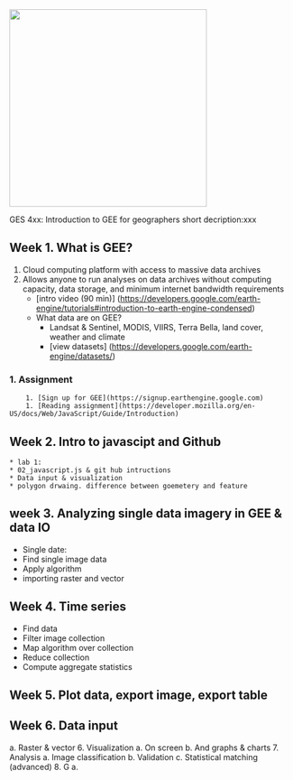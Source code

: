 <img src="https://www.umbc.edu/img/UMBC-color.svg" width="350" height="350">

GES 4xx: Introduction to GEE for geographers
short decription:xxx

## Week 1.	What is GEE?
  1. Cloud computing platform with access to massive data archives
  1. Allows anyone to run analyses on data archives without computing capacity, data storage, and minimum internet bandwidth requirements
      * [intro video (90 min)] (https://developers.google.com/earth-engine/tutorials#introduction-to-earth-engine-condensed)
      * What data are on GEE?  
        * Landsat & Sentinel, MODIS, VIIRS, Terra Bella, land cover, weather and climate
        * [view datasets] (https://developers.google.com/earth-engine/datasets/)
  ### 1. Assignment
        1. [Sign up for GEE](https://signup.earthengine.google.com)
        1. [Reading assignment](https://developer.mozilla.org/en-US/docs/Web/JavaScript/Guide/Introduction)
        
## Week 2.	Intro to javascipt and Github
    * lab 1: 
    * 02_javascript.js & git hub intructions
    * Data input & visualization
    * polygon drwaing. difference between goemetery and feature

## week 3.	Analyzing single data imagery in GEE & data IO
  * Single date:
  * Find single image data
  * Apply algorithm
  * importing raster and vector
## Week 4.	Time series
  * Find data
  * Filter image collection
  * Map algorithm over collection
  * Reduce collection
  * Compute aggregate statistics
## Week 5. Plot data, export image, export table
## Week 6. Data input
a.	Raster & vector
6.	Visualization
a.	On screen
b.	And graphs & charts
7.	Analysis
a.	Image classification
b.	Validation
c.	Statistical matching (advanced)
8.	G
a.	
